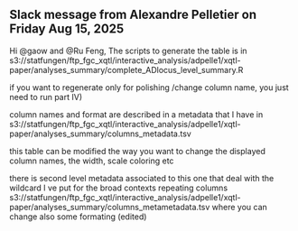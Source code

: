 ## Slack message from Alexandre Pelletier on Friday Aug 15, 2025

Hi @gaow and @Ru Feng, The scripts to generate the table is in  s3://statfungen/ftp_fgc_xqtl/interactive_analysis/adpelle1/xqtl-paper/analyses_summary/complete_ADlocus_level_summary.R

if you want to regenerate only for polishing /change column name, you just need to run part IV)

column names and format are described in a metadata that I have in s3://statfungen/ftp_fgc_xqtl/interactive_analysis/adpelle1/xqtl-paper/analyses_summary/columns_metadata.tsv

this table can be modified the way you want to change the displayed column names, the width, scale coloring etc

there is second level metadata associated to this one that deal with the wildcard I ve put for the broad contexts repeating columns s3://statfungen/ftp_fgc_xqtl/interactive_analysis/adpelle1/xqtl-paper/analyses_summary/columns_metametadata.tsv where you can change also some formating (edited) 
